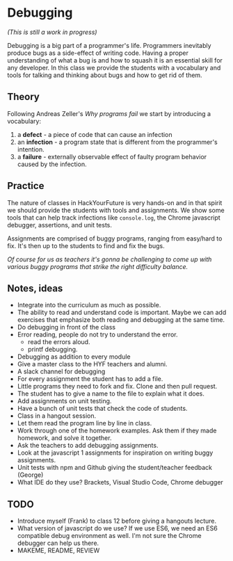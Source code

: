 # Debugging

*(This is still a work in progress)*

Debugging is a big part of a programmer's life. Programmers inevitably produce
bugs as a side-effect of writing code. Having a proper understanding of what a
bug is and how to squash it is an essential skill for any developer. In this
class we provide the students with a vocabulary and tools for talking and
thinking about bugs and how to get rid of them.

## Theory

Following Andreas Zeller's *Why programs fail* we start by introducing a
vocabulary:

1. a **defect** - a piece of code that can cause an infection
2. an **infection** - a program state that is different from the programmer's intention.
3. a **failure** - externally observable effect of faulty program behavior caused by the
infection.

## Practice

The nature of classes in HackYourFuture is very hands-on and in that spirit we
should provide the students with tools and assignments. We show some tools that
can help track infections like `console.log`, the Chrome javascript debugger,
assertions, and unit tests.

Assignments are comprised of buggy programs, ranging from easy/hard to fix. It's
then up to the students to find and fix the bugs.

*Of course for us as teachers it's gonna be challenging to come up with various
 buggy programs that strike the right difficulty balance.*

## Notes, ideas

- Integrate into the curriculum as much as possible.
- The ability to read and understand code is important. Maybe we can add exercises that
emphasize both reading and debugging at the same time.
- Do debugging in front of the class
- Error reading, people do not try to understand the error.
  - read the errors aloud.
  - printf debugging.
- Debugging as addition to every module
- Give a master class to the HYF teachers and alumni.
- A slack channel for debugging
- For every assignment the student has to add a file.
- Little programs they need to fork and fix. Clone and then pull request.
- The student has to give a name to the file to explain what it does.
- Add assignments on unit testing.
- Have a bunch of unit tests that check the code of students.
- Class in a hangout session.
- Let them read the program line by line in class.
- Work through one of the homework examples. Ask them if they made homework,
  and solve it together.
- Ask the teachers to add debugging assignments.
- Look at the javascript 1 assignments for inspiration on writing buggy assignments.
- Unit tests with npm and Github giving the student/teacher feedback (George)
- What IDE do they use? Brackets, Visual Studio Code, Chrome debugger

## TODO

- Introduce myself (Frank) to class 12 before giving a hangouts lecture.
- What version of javascript do we use? If we use ES6, we need an ES6 compatible
debug environment as well. I'm not sure the Chrome debugger can help us there.
- MAKEME, README, REVIEW

